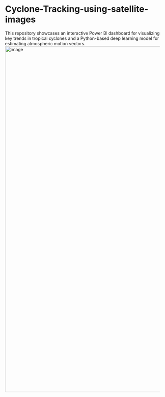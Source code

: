 # Cyclone-Tracking-using-satellite-images
This repository showcases an interactive Power BI dashboard for visualizing key trends in tropical cyclones and a Python-based deep learning model for estimating atmospheric motion vectors.
<img width="2000" height="1125" alt="image" src="https://github.com/user-attachments/assets/7a9dcf3e-716e-4bab-ad43-f96ea314a708" />
